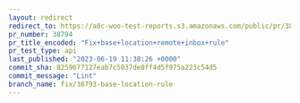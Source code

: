 ```yaml
---
layout: redirect
redirect_to: https://a8c-woo-test-reports.s3.amazonaws.com/public/pr/38794/api/index.html
pr_number: 38794
pr_title_encoded: "Fix+base+location+remote+inbox+rule"
pr_test_type: api
last_published: "2023-06-19 11:38:26 +0000"
commit_sha: 8259677127eab7c5037de8ff4d5f975a223c54d5
commit_message: "Lint"
branch_name: fix/38793-base-location-rule
---
```

